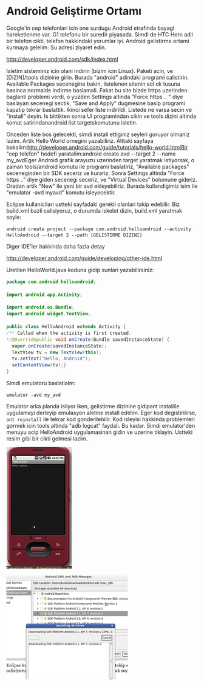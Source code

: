 # Android Geliştirme Ortamı

Google'in cep telefonlari icin one surdugu Android etrafinda bayagi
hareketlenme var. G1 telefonu bir suredir piyasada. Simdi de HTC Hero
adli bir telefon cikti, telefon hakkindaki yorumlar iyi. Android
gelistirme ortami kurmaya gelelim: Su adresi ziyaret
edin.

http://developer.android.com/sdk/index.html

Isletim sisteminiz icin olani indirin (bizim icin Linux). Paketi acin,
ve [DIZIN]/tools dizinine girin. Burada "android" adindaki programi
calistirin. Available Packages secenegine bakin, listelenen sitenin
sol ok tusuna basinca normalde indirme baslamali. Fakat bu site bizde
https uzerinden baglanti problemi verdi, o yuzden Settings altinda
"Force https .. " diye baslayan secenegi sectik, "Save and Apply"
dugmesine basip programi kapatip tekrar baslattik. Ikinci sefer liste
indirildi. Listede ne varsa secin ve "install" deyin. Is bittikten
sonra UI programindan cikin ve tools dizini altinda komut
satirindanandroid list targetskomutunu isletin.

Onceden liste bos gelecekti, simdi install ettiginiz seyleri goruyor
olmaniz lazim. Artik Hello World ornegini yazabiliriz. Alttaki sayfaya
bakalim:http://developer.android.com/guide/tutorials/hello-world.htmlBir
"cep telefon" hedefi yaratalim:android create avd --target 2 --name
my_avdEger Android grafik arayuzu uzerinden target yaratmak
istiyorsak, o zaman tools/android komutu ile programi baslatiriz,
"Available packages" seceneginden bir SDK seceriz ve kurariz. Sonra
Settings altinda "Force https .." diye giden secenegi seceriz, ve
"Virtual Devices" bolumune gideriz. Oradan artik "New" ile yeni bir
avd ekleyebiliriz. Burada kullandigimiz isim ile "emulator -avd myavd"
komutu isleyecektir.

Eclipse kullanicilari ustteki sayfadaki gerekli olanlari takip
edebilir. Biz build.xml bazli calisiyoruz, o durumda iskelet dizin,
build.xml yaratmak soyle:

```
android create project --package com.android.helloandroid --activity HelloAndroid --target 2 --path [GELISTIRME DIZINI]
```

Diger IDE'ler hakkinda daha fazla
detay

http://developer.android.com/guide/developing/other-ide.html

Uretilen HelloWorld.java koduna gidip sunlari yazabilirsiniz:

```java
package com.android.helloandroid;

import android.app.Activity;

import android.os.Bundle;
import android.widget.TextView;

public class HelloAndroid extends Activity {
/** Called when the activity is first created.
*/@Overridepublic void onCreate(Bundle savedInstanceState) {
  super.onCreate(savedInstanceState);
  TextView tv = new TextView(this);
  tv.setText("Hello, Android");
  setContentView(tv);}
}
```

Simdi emulatoru baslatialm:

```
emulator -avd my_avd
```

Emulator arka planda isliyor iken, gelistirme dizinine gidipant
installile uygulamayi derleyip emulasyon aletine install edelim. Eger
kod degistirilirse, `ant reinstall` ile tekrar kod gonderilebilir. Kod
isleyisi hakkinda problemleri gormek icin tools altinda "adb logcat"
faydali. Bu kadar. Simdi emulator'den menuyu acip HelloAndroid
uygulamasinan gidin ve uzerine tiklayin. Ustteki resim gibi bir cikti
gelmesi lazim.

![](hello-android.png)

![](android-sdk-install-gui.png)

